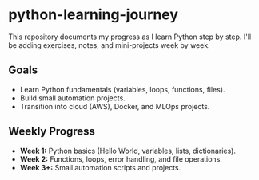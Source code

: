 # python-learning-journey

This repository documents my progress as I learn Python step by step.
I'll be adding exercises, notes, and mini-projects week by week.

## Goals
- Learn Python fundamentals (variables, loops, functions, files).
- Build small automation projects.
- Transition into cloud (AWS), Docker, and MLOps projects.

## Weekly Progress
- **Week 1:** Python basics (Hello World, variables, lists, dictionaries).
- **Week 2:** Functions, loops, error handling, and file operations.
- **Week 3+:** Small automation scripts and projects.
